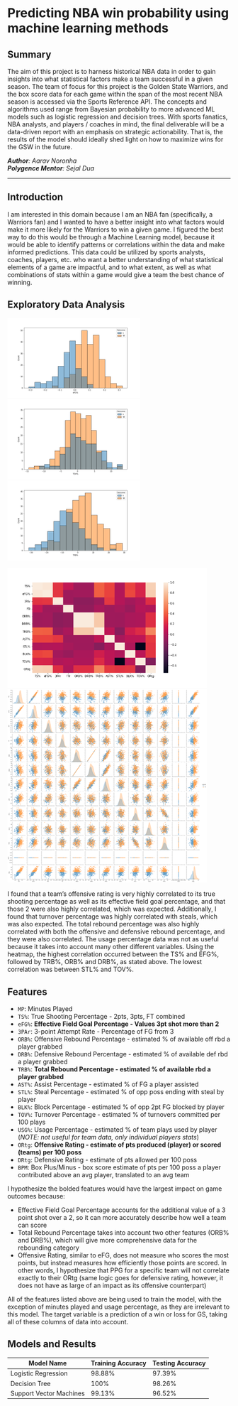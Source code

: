 # Predicting NBA win probability using machine learning methods

## Summary

The aim of this project is to harness historical NBA data in order to gain insights into what statistical factors make a team successful in a given season. The team of focus for this project is the Golden State Warriors, and the box score data for each game within the span of the most recent NBA season is accessed via the Sports Reference API. The concepts and algorithms used range from Bayesian probability to more advanced ML models such as logistic regression and decision trees. With sports fanatics, NBA analysts, and players / coaches in mind, the final deliverable will be a data-driven report with an emphasis on strategic actionability. That is, the results of the model should ideally shed light on how to maximize wins for the GSW in the future.

***Author**: Aarav Noronha*  
***Polygence Mentor**: Sejal Dua*

----------------------------------

## Introduction 

I am interested in this domain because I am an NBA fan (specifically, a Warriors fan) and I wanted to have a better insight into what factors would make it more likely for the Warriors to win a given game.  I figured the best way to do this would be through a Machine Learning model, because it would be able to identify patterns or correlations within the data and make informed predictions. This data could be utilized by sports analysts, coaches, players, etc. who want a better understanding of what statistical elements of a game are impactful, and to what extent, as well as what combinations of stats within a game would give a team the best chance of winning.

## Exploratory Data Analysis

<img src="efg_histplot.png" width="300"/> <img src="tov_histplot.png" width="300"/> <img src="trb_histplot.png" width="300"/> 

<img src="corr_matrx.png" width="450"/> <img src="pairplot.png" width="450"/> 

I found that a team’s offensive rating is very highly correlated to its true shooting percentage as well as its effective field goal percentage, and that those 2 were also highly correlated, which was expected. Additionally, I found that turnover percentage was highly correlated with steals, which was also expected. The total rebound percentage was also highly correlated with both the offensive and defensive rebound percentage, and they were also correlated. The usage percentage data was not as useful because it takes into account many other different variables. Using the heatmap, the highest correlation occurred between the TS% and EFG%, followed by TRB%, ORB% and DRB%, as stated above. The lowest correlation was between STL% and TOV%.

## Features

- `MP`: Minutes Played
- `TS%`: True Shooting Percentage - 2pts, 3pts, FT combined
- `eFG%`: **Effective Field Goal Percentage - Values 3pt shot more than 2**
- `3PAr`: 3-point Attempt Rate - Percentage of FG from 3
- `ORB%`: Offensive Rebound Percentage - estimated % of available off rbd a player grabbed
- `DRB%`: Defensive Rebound Percentage - estimated % of available def rbd a player grabbed
- `TRB%`: **Total Rebound Percentage - estimated % of available rbd a player grabbed**
- `AST%`: Assist Percentage - estimated % of FG a player assisted
- `STL%`: Steal Percentage - estimated % of opp poss ending with steal by player
- `BLK%`: Block Percentage - estimated % of opp 2pt FG blocked by player
- `TOV%`: Turnover Percentage - estimated % of turnovers committed per 100 plays
- `USG%`: Usage Percentage - estimated % of team plays used by player (*NOTE: not useful for team data, only individual players stats*)
- `ORtg`: **Offensive Rating - estimate of pts produced (player) or scored (teams) per 100 poss**
- `DRtg`: Defensive Rating - estimate of pts allowed per 100 poss
- `BPM`: Box Plus/Minus - box score estimate of pts per 100 poss a player contributed above an avg player, translated to an avg team

I hypothesize the bolded features would have the largest impact on game outcomes because:
- Effective Field Goal Percentage accounts for the additional value of a 3 point shot over a 2, so it can more accurately describe how well a team can score
- Total Rebound Percentage takes into account two other features (ORB% and DRB%), which will give more comprehensive data for the rebounding category
- Offensive Rating, similar to eFG, does not measure who scores the most points, but instead measures how efficiently those points are scored. In other words, I hypothesize that PPG for a specific team will not correlate exactly to their ORtg (same logic goes for defensive rating, however, it does not have as large of an impact as its offensive counterpart)

All of the features listed above are being used to train the model, with the exception of minutes played and usage percentage, as they are irrelevant to this model. The target variable is a prediction of a win or loss for GS, taking all of these columns of data into account.

## Models and Results

| Model Name | Training Accuracy | Testing Accuracy |
| ---- | ---- | ---- |
| Logistic Regression | 98.88% | 97.39% |
| Decision Tree | 100% | 98.26% |
| Support Vector Machines | 99.13% | 96.52% |



